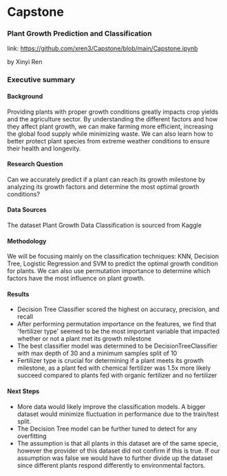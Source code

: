# Capstone
### Plant Growth Prediction and Classification
link: https://github.com/xren3/Capstone/blob/main/Capstone.ipynb

by Xinyi Ren

### Executive summary

#### Background
Providing plants with proper growth conditions greatly impacts crop yields and the agriculture sector. By understanding the different factors and how they affect plant growth, we can make farming more efficient, increasing the global food supply while minimizing waste. We can also learn how to better protect plant species from extreme weather conditions to ensure their health and longevity.

#### Research Question
Can we accurately predict if a plant can reach its growth milestone by analyzing its growth factors and determine the most optimal growth conditions?

#### Data Sources
The dataset Plant Growth Data Classification is sourced from Kaggle

#### Methodology
We will be focusing mainly on the classification techniques: KNN, Decision Tree, Logistic Regression and SVM to predict the optimal growth condition for plants. We can also use permutation importance to determine which factors have the most influence on plant growth.

#### Results
- Decision Tree Classifier scored the highest on accuracy, precision, and recall
- After performing permutation importance on the features, we find that 'fertilizer type' seemed to be the most important variable that impacted whether or not a plant met its growth milestone
- The best classifier model was determined to be DecisionTreeClassifier with max depth of 30 and a minimum samples split of 10
- Fertilizer type is crucial for determining if a plant meets its growth milestone, as a plant fed with chemical fertilizer was 1.5x more likely succeed compared to plants fed with organic fertilizer and no fertilizer

#### Next Steps
- More data would likely improve the classification models. A bigger dataset would minimize fluctuation in performance due to the train/test split.
- The Decision Tree model can be further tuned to detect for any overfitting
- The assumption is that all plants in this dataset are of the same specie, however the provider of this dataset did not confirm if this is true. If our assumption was false we would have to further divide up the dataset since different plants respond differently to environmental factors.
